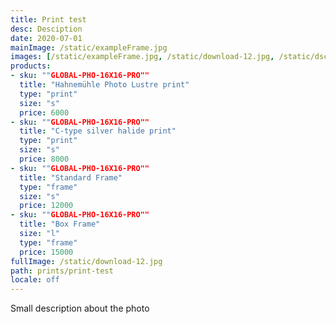 ```yaml
---
title: Print test
desc: Desciption
date: 2020-07-01
mainImage: /static/exampleFrame.jpg
images: [/static/exampleFrame.jpg, /static/download-12.jpg, /static/dsc03161.jpg, /static/download-16.jpg]
products: 
- sku: ""GLOBAL-PHO-16X16-PRO""
  title: "Hahnemühle Photo Lustre print"
  type: "print"
  size: "s"
  price: 6000
- sku: ""GLOBAL-PHO-16X16-PRO""
  title: "C-type silver halide print"
  type: "print"
  size: "s"
  price: 8000
- sku: ""GLOBAL-PHO-16X16-PRO""
  title: "Standard Frame"
  type: "frame"
  size: "s"
  price: 12000
- sku: ""GLOBAL-PHO-16X16-PRO""
  title: "Box Frame" 
  size: "l"
  type: "frame"
  price: 15000
fullImage: /static/download-12.jpg
path: prints/print-test
locale: off
---
```

Small description about the photo